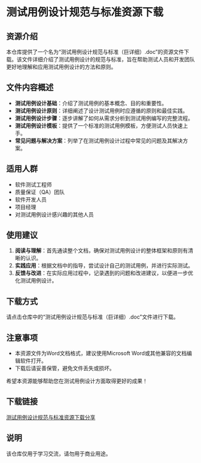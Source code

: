 # 测试用例设计规范与标准资源下载

## 资源介绍

本仓库提供了一个名为“测试用例设计规范与标准（巨详细）.doc”的资源文件下载。该文件详细介绍了测试用例设计的规范与标准，旨在帮助测试人员和开发团队更好地理解和应用测试用例设计的方法和原则。

## 文件内容概述

- **测试用例设计基础**：介绍了测试用例的基本概念、目的和重要性。
- **测试用例设计原则**：详细阐述了设计测试用例时应遵循的原则和最佳实践。
- **测试用例设计步骤**：逐步讲解了如何从需求分析到测试用例编写的完整流程。
- **测试用例设计模板**：提供了一个标准的测试用例模板，方便测试人员快速上手。
- **常见问题与解决方案**：列举了在测试用例设计过程中常见的问题及其解决方案。

## 适用人群

- 软件测试工程师
- 质量保证（QA）团队
- 软件开发人员
- 项目经理
- 对测试用例设计感兴趣的其他人员

## 使用建议

1. **阅读与理解**：首先通读整个文档，确保对测试用例设计的整体框架和原则有清晰的认识。
2. **实践应用**：根据文档中的指导，尝试设计自己的测试用例，并进行实际测试。
3. **反馈与改进**：在实际应用过程中，记录遇到的问题和改进建议，以便进一步优化测试用例设计。

## 下载方式

请点击仓库中的“测试用例设计规范与标准（巨详细）.doc”文件进行下载。

## 注意事项

- 本资源文件为Word文档格式，建议使用Microsoft Word或其他兼容的文档编辑软件打开。
- 下载后请妥善保管，避免文件丢失或损坏。

希望本资源能够帮助您在测试用例设计方面取得更好的成果！

## 下载链接
[测试用例设计规范与标准资源下载分享](https://pan.quark.cn/s/afed8a614274)

## 说明

该仓库仅用于学习交流，请勿用于商业用途。
